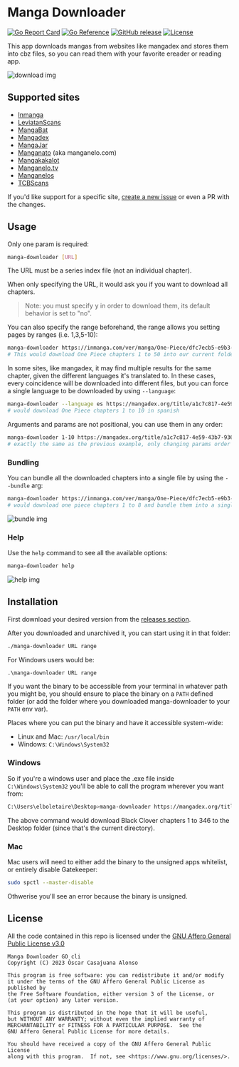 Manga Downloader
================

[![Go Report Card][go report card]][go report]
[![Go Reference][go reference badge]][go reference]
[![GitHub release][release badge]][releases]
[![License][license badge]][license]

This app downloads mangas from websites like mangadex and stores them into cbz
files, so you can read them with your favorite ereader or reading app.

![download img]

Supported sites
---------------

- [Inmanga](https://inmanga.com)
- [LeviatanScans](https://leviatanscans.com)
- [MangaBat](https://readmangabat.com)
- [Mangadex](https://mangadex.org)
- [MangaJar](https://mangajar.com)
- [Manganato](https://manganato.com) (aka manganelo.com)
- [Mangakakalot](https://mangakakalot.com)
- [Manganelo.tv](https://ww5.manganelo.tv)
- [Manganelos](http://manganelos.com)
- [TCBScans](https://www.tcbscans.net)

If you'd like support for a specific site, [create a new issue][issues] or even
a PR with the changes.

Usage
-----

Only one param is required:

~~~bash
manga-downloader [URL]
~~~

The URL must be a series index file (not an individual chapter).

When only specifying the URL, it would ask you if you want to download all
chapters.

> Note: you must specify <kbd>y</kbd> in order to download them, its default
> behavior is set to "no".

You can also specify the range beforehand, the range allows you setting pages by
ranges (i.e. 1,3,5-10):

~~~bash
manga-downloader https://inmanga.com/ver/manga/One-Piece/dfc7ecb5-e9b3-4aa5-a61b-a498993cd935 1-50
# This would download One Piece chapters 1 to 50 into our current folder
~~~

In some sites, like mangadex, it may find multiple results for the same chapter,
given the different languages it's translated to. In these cases, every
coincidence will be downloaded into different files, but you can force a single
language to be downloaded by using `--language`:

~~~bash
manga-downloader --language es https://mangadex.org/title/a1c7c817-4e59-43b7-9365-09675a149a6f/one-piece 1-10
# would download One Piece chapters 1 to 10 in spanish
~~~

Arguments and params are not positional, you can use them in any order:

~~~bash
manga-downloader 1-10 https://mangadex.org/title/a1c7c817-4e59-43b7-9365-09675a149a6f/one-piece --language es
# exactly the same as the previous example, only changing params order
~~~

### Bundling

You can bundle all the downloaded chapters into a single file by using the
`--bundle` arg:

~~~bash
manga-downloader https://inmanga.com/ver/manga/One-Piece/dfc7ecb5-e9b3-4aa5-a61b-a498993cd935 1-8 --bundle
# would download one piece chapters 1 to 8 and bundle them into a single file
~~~

![bundle img]

### Help

Use the `help` command to see all the available options:

~~~bash
manga-downloader help
~~~

![help img]

Installation
------------

First download your desired version from the [releases section][releases].

After you downloaded and unarchived it, you can start using it in that folder:

~~~bash
./manga-downloader URL range
~~~

For Windows users would be:

~~~cmd
.\manga-downloader URL range
~~~

If you want the binary to be accessible from your terminal in whatever path you
might be, you should ensure to place the binary on a `PATH` defined folder (or
add the folder where you downloaded manga-downloader to your `PATH` env var).

Places where you can put the binary and have it accessible system-wide:

- Linux and Mac: `/usr/local/bin`
- Windows: `C:\Windows\System32`

### Windows

So if you're a windows user and place the .exe file inside `C:\Windows\System32`
you'll be able to call the program wherever you want from:

~~~bash
C:\Users\elboletaire\Desktop>manga-downloader https://mangadex.org/title/e7eabe96-aa17-476f-b431-2497d5e9d060/black-clover 1-346
~~~

The above command would download Black Clover chapters 1 to 346 to the Desktop
folder (since that's the current directory).

### Mac

Mac users will need to either add the binary to the unsigned apps whitelist, or
entirely disable Gatekeeper:

~~~bash
sudo spctl --master-disable
~~~

Othwerise you'll see an error because the binary is unsigned.

License
-------

All the code contained in this repo is licensed under the
[GNU Affero General Public License v3.0][license]

    Manga Downloader GO cli
    Copyright (C) 2023 Òscar Casajuana Alonso

    This program is free software: you can redistribute it and/or modify
    it under the terms of the GNU Affero General Public License as published by
    the Free Software Foundation, either version 3 of the License, or
    (at your option) any later version.

    This program is distributed in the hope that it will be useful,
    but WITHOUT ANY WARRANTY; without even the implied warranty of
    MERCHANTABILITY or FITNESS FOR A PARTICULAR PURPOSE.  See the
    GNU Affero General Public License for more details.

    You should have received a copy of the GNU Affero General Public License
    along with this program.  If not, see <https://www.gnu.org/licenses/>.

[go report]: https://goreportcard.com/report/github.com/elboletaire/manga-downloader
[go report card]: https://goreportcard.com/badge/github.com/elboletaire/manga-downloader
[go reference]: https://pkg.go.dev/github.com/elboletaire/manga-downloader
[go reference badge]: https://pkg.go.dev/badge/github.com/elboletaire/manga-downloader.svg
[release badge]: https://img.shields.io/github/release/elboletaire/manga-downloader.svg
[license]: ./LICENSE
[license badge]: https://img.shields.io/github/license/elboletaire/manga-downloader?color=green
[releases]: https://github.com/elboletaire/manga-downloader/releases
[issues]: https://github.com/elboletaire/manga-downloader/issues
[download img]: https://raw.githubusercontent.com/elboletaire/manga-downloader/master/demos/download.gif
[bundle img]: https://raw.githubusercontent.com/elboletaire/manga-downloader/master/demos/bundle.gif
[help img]: https://raw.githubusercontent.com/elboletaire/manga-downloader/master/demos/help.gif
